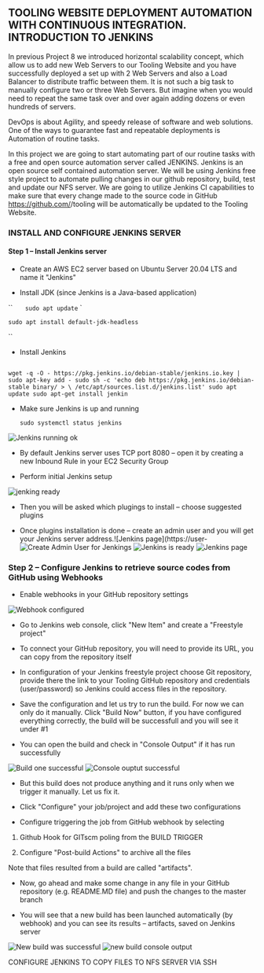 ## TOOLING WEBSITE DEPLOYMENT AUTOMATION WITH CONTINUOUS INTEGRATION. INTRODUCTION TO JENKINS

In previous Project 8 we introduced horizontal scalability concept, which allow us to add new Web Servers to our Tooling Website and you have successfully deployed a set up with 2 Web Servers and also a Load Balancer to distribute traffic between them. It is not such a big task to manually configure two or three Web Servers. But imagine when you would need to repeat the same task over and over again adding dozens or even hundreds of servers.

DevOps is about Agility, and speedy release of software and web solutions. One of the ways to guarantee fast and repeatable deployments is Automation of routine tasks.

In this project we are going to start automating part of our routine tasks with a free and open source automation server called JENKINS. 
Jenkins is an open source self contained automation server. We will be using Jenkins free style project to automate pulling changes in our github repository, build, test and update our NFS server. We are going to utilize Jenkins CI capabilities to make sure that every change made to the source code in GitHub https://github.com/<yourname>/tooling will be automatically be updated to the Tooling Website.

### INSTALL AND CONFIGURE JENKINS SERVER
#### Step 1 – Install Jenkins server

- Create an AWS EC2 server based on Ubuntu Server 20.04 LTS and name it "Jenkins"

- Install JDK (since Jenkins is a Java-based application)


``                                                                                                                                     `   
    sudo apt update `                                                                                                                                       `
    
    sudo apt install default-jdk-headless
``

- Install Jenkins

 ``                                                                                                                             
    wget -q -O - https://pkg.jenkins.io/debian-stable/jenkins.io.key | sudo apt-key add -
    sudo sh -c 'echo deb https://pkg.jenkins.io/debian-stable binary/ > \
    /etc/apt/sources.list.d/jenkins.list'
    sudo apt update
    sudo apt-get install jenkin
``    

- Make sure Jenkins is up and running

  ``sudo systemctl status jenkins``                                                                                                   

![Jenkins running ok](https://user-images.githubusercontent.com/65022146/199357103-7dd4fa54-3006-4c72-8da2-eab344409660.png)

- By default Jenkins server uses TCP port 8080 – open it by creating a new Inbound Rule in your EC2 Security Group

- Perform initial Jenkins setup

![jenking ready](https://user-images.githubusercontent.com/65022146/199358168-a08f411f-40cc-4cbe-bb0b-826a2862b725.png)

- Then you will be asked which plugings to install – choose suggested plugins

- Once plugins installation is done – create an admin user and you will get your Jenkins server address.![Jenkins page](https://user-
![Create Admin User for Jenkings](https://user-images.githubusercontent.com/65022146/199359120-35d37181-b56c-45eb-9cd8-51e773f8995c.png)
![Jenkins is ready](https://user-images.githubusercontent.com/65022146/199359122-25759fe1-0ab9-4020-8609-fa0ce3e9037d.png)
![Jenkins page](https://user-images.githubusercontent.com/65022146/199359445-ef4efc53-794a-40ea-bfcf-3c1fb08ab9a8.png)


### Step 2 – Configure Jenkins to retrieve source codes from GitHub using Webhooks

- Enable webhooks in your GitHub repository settings

![Webhook configured](https://user-images.githubusercontent.com/65022146/199359715-2c84a8fc-a417-4b8c-9f61-e5eee03558bf.png)



- Go to Jenkins web console, click "New Item" and create a "Freestyle project"

- To connect your GitHub repository, you will need to provide its URL, you can copy from the repository itself

- In configuration of your Jenkins freestyle project choose Git repository, provide there the link to your Tooling GitHub repository and credentials (user/password) so Jenkins could access files in the repository.

- Save the configuration and let us try to run the build. For now we can only do it manually.
Click "Build Now" button, if you have configured everything correctly, the build will be successfull and you will see it under #1

- You can open the build and check in "Console Output" if it has run successfully

![Build one successful](https://user-images.githubusercontent.com/65022146/199364289-3fd7ff26-b7a4-4822-b58d-6420fd5ff306.png)
![Console ouptut successful](https://user-images.githubusercontent.com/65022146/199364291-93b8a2a0-0b7e-4384-b96e-530b55e92e09.png)


- But this build does not produce anything and it runs only when we trigger it manually. Let us fix it.

- Click "Configure" your job/project and add these two configurations

- Configure triggering the job from GitHub webhook by selecting

1. Github Hook for GITscm poling from the BUILD TRIGGER

2. Configure "Post-build Actions" to archive all the files 

Note that files resulted from a build are called "artifacts".

- Now, go ahead and make some change in any file in your GitHub repository (e.g. README.MD file) and push the changes to the master branch

- You will see that a new build has been launched automatically (by webhook) and you can see its results – artifacts, saved on Jenkins server


![New build was successful](https://user-images.githubusercontent.com/65022146/199364598-c6592c58-e524-4be8-841f-aae95089b0c8.png)
![new build console output](https://user-images.githubusercontent.com/65022146/199364595-6b940330-34a6-48da-b064-d47f52436e30.png)


CONFIGURE JENKINS TO COPY FILES TO NFS SERVER VIA SSH





